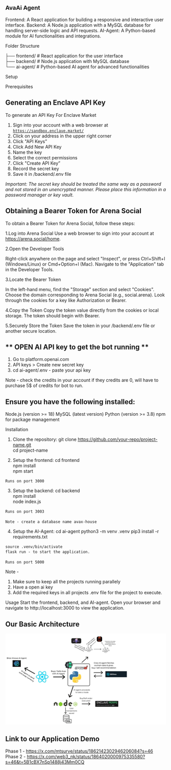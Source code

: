 

  <p style="font-size:18px; font-weight:bold">AvaAi Agent</p>

  Frontend: A React application for building a responsive and interactive user interface.
  Backend: A Node.js application with a MySQL database for handling server-side logic and API requests.
  AI-Agent: A Python-based module for AI functionalities and integrations.

  Folder Structure

  ├── frontend/   # React application for the user interface  
  ├── backend/    # Node.js application with MySQL database  
  └── ai-agent/   # Python-based AI agent for advanced functionalities

  Setup

  Prerequisites

  ## **Generating an Enclave API Key**

To generate an API Key For Enclave Market

1. Sign into your account with a web browser at [`https://sandbox.enclave.market/`](https://sandbox.enclave.market/)
2. Click on your address in the upper right corner
3. Click "API Keys”
4. Click Add New API Key
5. Name the key
6. Select the correct permissions
7. Click "Create API Key”
8. Record the secret key
9. Save it in /backend/.env file

*Important: The secret key should be treated the same way as a password and not stored in an unencrypted manner. Please place this information in a password manager or key vault.*

## **Obtaining a Bearer Token for Arena Social**
To obtain a Bearer Token for Arena Social, follow these steps:

1.Log into Arena Social
  Use a web browser to sign into your account at https://arena.social/home.

2.Open the Developer Tools

  Right-click anywhere on the page and select "Inspect", or press Ctrl+Shift+I (Windows/Linux) or Cmd+Option+I (Mac).
  Navigate to the "Application" tab in the Developer Tools.

3.Locate the Bearer Token

  In the left-hand menu, find the "Storage" section and select "Cookies".
  Choose the domain corresponding to Arena Social (e.g., social.arena). 
  Look through the cookies for a key like Authorization or Bearer.

4.Copy the Token
  Copy the token value directly from the cookies or local storage.
  The token should begin with Bearer.
  
5.Securely Store the Token
  Save the token in your /backend/.env file or another secure location.

  ## ** OPEN AI API key to get the bot running **

1. Go to platform.openai.com
2. API keys > Create new secret key
3. cd ai-agent/.env - paste your api key

Note - check the credits in your account if they credits are 0, will have to purchase 5$ of credits for bot to run.

   ## **Ensure you have the following installed:**

  Node.js (version >= 18)
  MySQL (latest version)
  Python (version >= 3.8)
  npm for package management

  Installation

  1. Clone the repository:
    git clone https://github.com/your-repo/project-name.git  
    cd project-name

  2. Setup the frontend:
    cd frontend  
    npm install  
    npm start

    Runs on port 3000

  3. Setup the backend:
    cd backend  
    npm install  
    node index.js

    Runs on port 3003

    Note - create a database name avax-house


  4. Setup the AI-Agent:
    cd ai-agent
    python3 -m venv .venv
    pip3 install -r requirements.txt

    source .venv/bin/activate
    flask run - to start the application.

    Runs on port 5000

  Note - 
  1. Make sure to keep all the projects running parallely
  2. Have a open ai key
  3. Add the required keys in all projects .env file for the project to execute.

  Usage
  Start the frontend, backend, and AI-agent.
  Open your browser and navigate to http://localhost:3000 to view the application.

  ## **Our Basic Architecture**
  
  ![Architect of our app](./basic-arc.jpg)

  ## **Link to our Application Demo**

  Phase 1 - https://x.com/mtsurve/status/1862142302946206084?s=46
  Phase 2 - https://x.com/web3_nk/status/1864020000975335580?s=46&t=5B1cBX7nSp1488j43Mm0CQ




